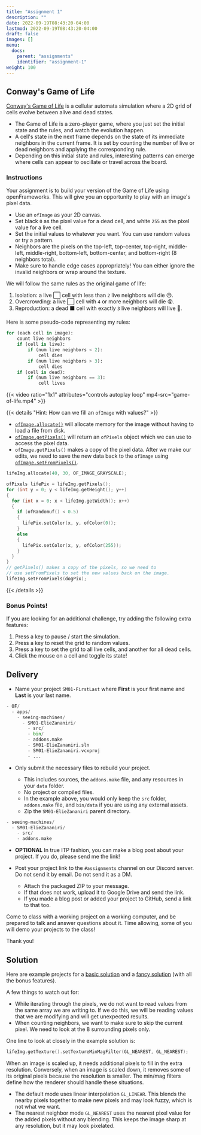 ```yaml
---
title: "Assignment 1"
description: ""
date: 2022-09-19T08:43:20-04:00
lastmod: 2022-09-19T08:43:20-04:00
draft: false
images: []
menu:
  docs:
    parent: "assignments"
    identifier: "assignment-1"
weight: 100
---
```


## Conway's Game of Life

[Conway's Game of Life](https://en.wikipedia.org/wiki/Conway%27s_Game_of_Life) is a cellular automata simulation where a 2D grid of cells evolve between alive and dead states.

* The Game of Life is a zero-player game, where you just set the initial state and the rules, and watch the evolution happen.
* A cell's state in the next frame depends on the state of its immediate neighbors in the current frame. It is set by counting the number of live or dead neighbors and applying the corresponding rule.
* Depending on this initial state and rules, interesting patterns can emerge where cells can appear to oscillate or travel across the board.

### Instructions

Your assignment is to build your version of the Game of Life using openFrameworks. This will give you an opportunity to play with an image's pixel data.

* Use an `ofImage` as your 2D canvas.
* Set black `0` as the pixel value for a dead cell, and white `255` as the pixel value for a live cell.
* Set the initial values to whatever you want. You can use random values or try a pattern.
* Neighbors are the pixels on the top-left, top-center, top-right, middle-left, middle-right, bottom-left, bottom-center, and bottom-right (8 neighbors total).
* Make sure to handle edge cases appropriately! You can either ignore the invalid neighbors or wrap around the texture.

We will follow the same rules as the original game of life:

1. Isolation: a live ⬜ cell with less than `2` live neighbors will die 😥.
1. Overcrowding: a live ⬜ cell with `4` or more neighbors will die 😵.
1. Reproduction: a dead ⬛ cell with exactly `3` live neighbors will live 🐣.

Here is some pseudo-code representing my rules:

```python
for (each cell in image):
    count live neighbors
    if (cell is live):
        if (num live neighbors < 2):
            cell dies
        if (num live neighbors > 3):
            cell dies
    if (cell is dead):
        if (num live neighbors == 3):
            cell lives
```

{{< video ratio="1x1" attributes="controls autoplay loop" mp4-src="game-of-life.mp4" >}}

{{< details "Hint: How can we fill an <code>ofImage</code> with values?" >}}

* [`ofImage.allocate()`](https://openframeworks.cc/documentation/graphics/ofImage/#show_allocate) will allocate memory for the image without having to load a file from disk.
* [`ofImage.getPixels()`](https://openframeworks.cc/documentation/graphics/ofImage/#show_getPixels) will return an `ofPixels` object which we can use to access the pixel data.
* `ofImage.getPixels()` makes a copy of the pixel data. After we make our edits, we need to save the new data back to the `ofImage` using [`ofImage.setFromPixels()`](https://openframeworks.cc/documentation/graphics/ofImage/#show_setFromPixels).

```cpp
lifeImg.allocate(40, 30, OF_IMAGE_GRAYSCALE);

ofPixels lifePix = lifeImg.getPixels();
for (int y = 0; y < lifeImg.getHeight(); y++)
{
  for (int x = 0; x < lifeImg.getWidth(); x++)
  {
    if (ofRandomuf() < 0.5)
    {
      lifePix.setColor(x, y, ofColor(0));
    }
    else
    {
      lifePix.setColor(x, y, ofColor(255));
    }
  }
}
// getPixels() makes a copy of the pixels, so we need to 
// use setFromPixels to set the new values back on the image.
lifeImg.setFromPixels(dogPix);
```

{{< /details >}}

### Bonus Points!

If you are looking for an additional challenge, try adding the following extra features:

1. Press a key to pause / start the simulation.
1. Press a key to reset the grid to random values.
1. Press a key to set the grid to all live cells, and another for all dead cells.
1. Click the mouse on a cell and toggle its state!

## Delivery

* Name your project `SM01-FirstLast` where **First** is your first name and **Last** is your last name.

```python
- OF/
  - apps/
    - seeing-machines/
      - SM01-ElieZananiri/
        - src/
        - bin/
        - addons.make
        - SM01-ElieZananiri.sln
        - SM01-ElieZananiri.vcxproj
        - ...
```

* Only submit the necessary files to rebuild your project.

  * This includes sources, the `addons.make` file, and any resources in your `data` folder.
  * No project or compiled files.
  * In the example above, you would only keep the `src` folder, `addons.make` file, and `bin/data` if you are using any external assets.
  * Zip the `SM01-ElieZananiri` parent directory.

```python
- seeing-machines/
  - SM01-ElieZananiri/
    - src/
    - addons.make
```

* **OPTIONAL** In true ITP fashion, you can make a blog post about your project. If you do, please send me the link!

* Post your project link to the `#assignments` channel on our Discord server. Do not send it by email. Do not send it as a DM.

  * Attach the packaged ZIP to your message.
  * If that does not work, upload it to Google Drive and send the link.
  * If you made a blog post or added your project to GitHub, send a link to that too.

Come to class with a working project on a working computer, and be prepared to talk and answer questions about it. Time allowing, some of you will demo your projects to the class!

Thank you!

## Solution

Here are example projects for a [basic solution](sm01-ElieZananiri-basic.zip) and a [fancy solution](sm01-ElieZananiri-fancy.zip) (with all the bonus features).

A few things to watch out for:

* While iterating through the pixels, we do not want to read values from the same array we are writing to. If we do this, we will be reading values that we are modifying and will get unexpected results.
* When counting neighbors, we want to make sure to skip the current pixel. We need to look at the 8 surrounding pixels only.

One line to look at closely in the example solution is:

```cpp
lifeImg.getTexture().setTextureMinMagFilter(GL_NEAREST, GL_NEAREST);
```

When an image is scaled up, it needs additional pixels to fill in the extra resolution. Conversely, when an image is scaled down, it removes some of its original pixels because the resolution is smaller. The min/mag filters define how the renderer should handle these situations.

* The default mode uses linear interpolation `GL_LINEAR`. This blends the nearby pixels together to make new pixels and may look fuzzy, which is not what we want.
* The nearest neighbor mode `GL_NEAREST` uses the nearest pixel value for the added pixels without any blending. This keeps the image sharp at any resolution, but it may look pixelated.
